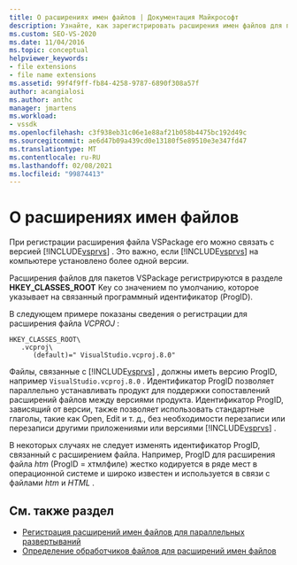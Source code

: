 ```yaml
---
title: О расширениях имен файлов | Документация Майкрософт
description: Узнайте, как зарегистрировать расширения имен файлов для пакетов VSPackage и связать их с определенной версией Visual Studio.
ms.custom: SEO-VS-2020
ms.date: 11/04/2016
ms.topic: conceptual
helpviewer_keywords:
- file extensions
- file name extensions
ms.assetid: 99f4f9ff-fb84-4258-9787-6890f308a57f
author: acangialosi
ms.author: anthc
manager: jmartens
ms.workload:
- vssdk
ms.openlocfilehash: c3f938eb31c06e1e88af21b058b4475bc192d49c
ms.sourcegitcommit: ae6d47b09a439cd0e13180f5e89510e3e347fd47
ms.translationtype: MT
ms.contentlocale: ru-RU
ms.lasthandoff: 02/08/2021
ms.locfileid: "99874413"
---
```

# <a name="about-file-name-extensions"></a>О расширениях имен файлов
При регистрации расширения файла VSPackage его можно связать с версией [!INCLUDE[vsprvs](../code-quality/includes/vsprvs_md.md)] . Это важно, если [!INCLUDE[vsprvs](../code-quality/includes/vsprvs_md.md)] на компьютере установлено более одной версии.

 Расширения файлов для пакетов VSPackage регистрируются в разделе **HKEY_CLASSES_ROOT** Key со значением по умолчанию, которое указывает на связанный программный идентификатор (ProgID).

 В следующем примере показаны сведения о регистрации для расширения файла *VCPROJ* :

```
HKEY_CLASSES_ROOT\
   .vcproj\
      (default)=" VisualStudio.vcproj.8.0"
```

 Файлы, связанные с [!INCLUDE[vsprvs](../code-quality/includes/vsprvs_md.md)] , должны иметь версию ProgID, например `VisualStudio.vcproj.8.0` . Идентификатор ProgID позволяет параллельно устанавливать продукт для поддержки сопоставлений расширений файлов между версиями продукта. Идентификатор ProgID, зависящий от версии, также позволяет использовать стандартные глаголы, такие как Open, Edit и т. д., без необходимости перезаписи или перезаписи другими приложениями или версиями [!INCLUDE[vsprvs](../code-quality/includes/vsprvs_md.md)] .

 В некоторых случаях не следует изменять идентификатор ProgID, связанный с расширением файла. Например, ProgID для расширения файла *htm* (ProgID = хтмлфиле) жестко кодируется в ряде мест в операционной системе и широко известен и используется в связи с файлами *htm* и *HTML* .

## <a name="see-also"></a>См. также раздел
- [Регистрация расширений имен файлов для параллельных развертываний](../extensibility/registering-file-name-extensions-for-side-by-side-deployments.md)
- [Определение обработчиков файлов для расширений имен файлов](../extensibility/specifying-file-handlers-for-file-name-extensions.md)
